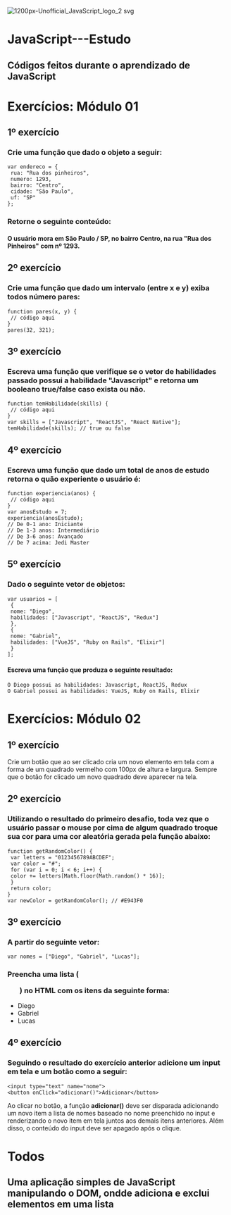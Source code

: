 ![1200px-Unofficial_JavaScript_logo_2 svg](https://user-images.githubusercontent.com/39439932/90826088-41bb5780-e310-11ea-8c8f-d9d1e6b1caf4.png)

# JavaScript---Estudo
## Códigos feitos durante o aprendizado de JavaScript

# Exercícios: Módulo 01
## 1º exercício
### Crie uma função que dado o objeto a seguir:

```
var endereco = {
 rua: "Rua dos pinheiros",
 numero: 1293,
 bairro: "Centro",
 cidade: "São Paulo",
 uf: "SP"
};
```
### Retorne o seguinte conteúdo:
#### O usuário mora em São Paulo / SP, no bairro Centro, na rua "Rua dos Pinheiros" com nº 1293.

## 2º exercício
### Crie uma função que dado um intervalo (entre x e y) exiba todos número pares:
```
function pares(x, y) {
 // código aqui
}
pares(32, 321);
```
## 3º exercício
### Escreva uma função que verifique se o vetor de habilidades passado possui a habilidade "Javascript" e retorna um booleano true/false caso exista ou não.
```
function temHabilidade(skills) {
 // código aqui
}
var skills = ["Javascript", "ReactJS", "React Native"];
temHabilidade(skills); // true ou false
```
## 4º exercício
### Escreva uma função que dado um total de anos de estudo retorna o quão experiente o usuário é:
```
function experiencia(anos) {
 // código aqui
}
var anosEstudo = 7;
experiencia(anosEstudo);
// De 0-1 ano: Iniciante
// De 1-3 anos: Intermediário
// De 3-6 anos: Avançado
// De 7 acima: Jedi Master
```
## 5º exercício
### Dado o seguinte vetor de objetos:
```
var usuarios = [
 {
 nome: "Diego",
 habilidades: ["Javascript", "ReactJS", "Redux"]
 },
 {
 nome: "Gabriel",
 habilidades: ["VueJS", "Ruby on Rails", "Elixir"]
 }
];
```
#### Escreva uma função que produza o seguinte resultado:
```
O Diego possui as habilidades: Javascript, ReactJS, Redux
O Gabriel possui as habilidades: VueJS, Ruby on Rails, Elixir
```
# Exercícios: Módulo 02
## 1º exercício
Crie um botão que ao ser clicado cria um novo elemento em tela com a forma de um quadrado
vermelho com 100px de altura e largura. Sempre que o botão for clicado um novo quadrado deve
aparecer na tela.

## 2º exercício
### Utilizando o resultado do primeiro desafio, toda vez que o usuário passar o mouse por cima de algum quadrado troque sua cor para uma cor aleatória gerada pela função abaixo:
```
function getRandomColor() {
 var letters = "0123456789ABCDEF";
 var color = "#";
 for (var i = 0; i < 6; i++) {
 color += letters[Math.floor(Math.random() * 16)];
 }
 return color;
}
var newColor = getRandomColor(); // #E943F0
```

## 3º exercício
### A partir do seguinte vetor:
```
var nomes = ["Diego", "Gabriel", "Lucas"];
```
### Preencha uma lista (<ul>) no HTML com os itens da seguinte forma:
* Diego
* Gabriel
* Lucas

## 4º exercício
### Seguindo o resultado do exercício anterior adicione um input em tela e um botão como a seguir:
```
<input type="text" name="nome">
<button onClick="adicionar()">Adicionar</button>
```
Ao clicar no botão, a função **adicionar()** deve ser disparada adicionando um novo item a lista de nomes baseado no nome preenchido no input e renderizando o novo item em tela juntos aos demais itens anteriores. Além disso, o conteúdo do input deve ser apagado após o clique.

# Todos
## Uma aplicação simples de JavaScript manipulando o DOM, ondde adiciona e exclui elementos em uma lista
